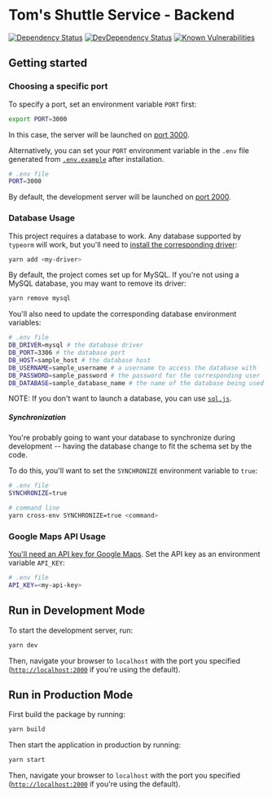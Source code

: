 # Tom's Shuttle Service - Backend

[![Dependency Status](https://img.shields.io/david/vikr01/toms-shuttles.svg?label=dependencies&path=packages/backend)](https://david-dm.org/vikr01/toms-shuttles?path=packages/backends)
[![DevDependency Status](https://img.shields.io/david/dev/vikr01/toms-shuttles.svg?label=devDependencies&path=packages/backend)](https://david-dm.org/vikr01/toms-shuttles?path=packages/backend&type=dev)
[![Known Vulnerabilities](https://snyk.io/test/github/vikr01/toms-shuttles/badge.svg?targetFile=packages/backend/package.json)](https://snyk.io/test/github/vikr01/toms-shuttles?targetFile=packages/backend/package.json)

## Getting started

### Choosing a specific port

To specify a port, set an environment variable `PORT` first:

```bash
export PORT=3000
```

In this case, the server will be launched on [port 3000](http://localhost:3000).

Alternatively, you can set your `PORT` environment variable in the `.env` file generated from [`.env.example`](./.env.example) after installation.

```bash
# .env file
PORT=3000
```

By default, the development server will be launched on [port 2000](http://localhost:2000).

### Database Usage

This project requires a database to work. Any database supported by `typeorm` will work, but you'll need to [install the corresponding driver](https://github.com/typeorm/typeorm#installation):

```bash
yarn add <my-driver>
```

By default, the project comes set up for MySQL. If you're not using a MySQL database, you may want to remove its driver:

```bash
yarn remove mysql
```

You'll also need to update the corresponding database environment variables:

```bash
# .env file
DB_DRIVER=mysql # the database driver
DB_PORT=3306 # the database port
DB_HOST=sample_host # the database host
DB_USERNAME=sample_username # a username to access the database with
DB_PASSWORD=sample_password # the password for the corresponding user
DB_DATABASE=sample_database_name # the name of the database being used
```

NOTE: If you don't want to launch a database, you can use [`sql.js`](https://github.com/kripken/sql.js/).

##### Synchronization

You're probably going to want your database to synchronize during development -- having the database change to fit the schema set by the code.

To do this, you'll want to set the `SYNCHRONIZE` environment variable to `true`:

```bash
# .env file
SYNCHRONIZE=true

# command line
yarn cross-env SYNCHRONIZE=true <command>
```

### Google Maps API Usage

[You'll need an API key for Google Maps](https://developers.google.com/maps/documentation/javascript/get-api-key). Set the API key as an environment variable `API_KEY`:

```bash
# .env file
API_KEY=<my-api-key>
```

## Run in Development Mode

To start the development server, run:

```bash
yarn dev
```

Then, navigate your browser to `localhost` with the port you specified ([`http://localhost:2000`](http://localhost:2000) if you're using the default).

## Run in Production Mode

First build the package by running:

```bash
yarn build
```

Then start the application in production by running:

```bash
yarn start
```

Then, navigate your browser to `localhost` with the port you specified ([`http://localhost:2000`](http://localhost:2000) if you're using the default).
